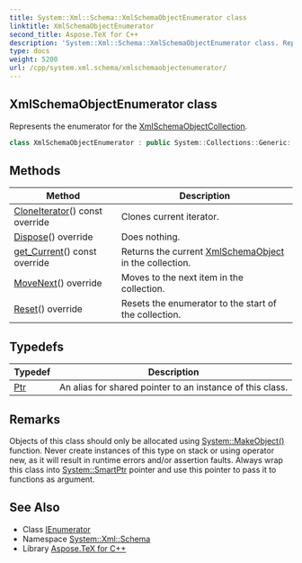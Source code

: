 ```yaml
---
title: System::Xml::Schema::XmlSchemaObjectEnumerator class
linktitle: XmlSchemaObjectEnumerator
second_title: Aspose.TeX for C++
description: 'System::Xml::Schema::XmlSchemaObjectEnumerator class. Represents the enumerator for the XmlSchemaObjectCollection in C++.'
type: docs
weight: 5200
url: /cpp/system.xml.schema/xmlschemaobjectenumerator/
---
```

## XmlSchemaObjectEnumerator class


Represents the enumerator for the [XmlSchemaObjectCollection](../xmlschemaobjectcollection/).

```cpp
class XmlSchemaObjectEnumerator : public System::Collections::Generic::IEnumerator<SharedPtr<System::Xml::Schema::XmlSchemaObject>>
```

## Methods

| Method | Description |
| --- | --- |
| [CloneIterator](./cloneiterator/)() const override | Clones current iterator. |
| [Dispose](./dispose/)() override | Does nothing. |
| [get_Current](./get_current/)() const override | Returns the current [XmlSchemaObject](../xmlschemaobject/) in the collection. |
| [MoveNext](./movenext/)() override | Moves to the next item in the collection. |
| [Reset](./reset/)() override | Resets the enumerator to the start of the collection. |
## Typedefs

| Typedef | Description |
| --- | --- |
| [Ptr](./ptr/) | An alias for shared pointer to an instance of this class. |
## Remarks



Objects of this class should only be allocated using [System::MakeObject()](../../system/makeobject/) function. Never create instances of this type on stack or using operator new, as it will result in runtime errors and/or assertion faults. Always wrap this class into [System::SmartPtr](../../system/smartptr/) pointer and use this pointer to pass it to functions as argument. 

## See Also

* Class [IEnumerator](../../system.collections.generic/ienumerator/)
* Namespace [System::Xml::Schema](../)
* Library [Aspose.TeX for C++](../../)
